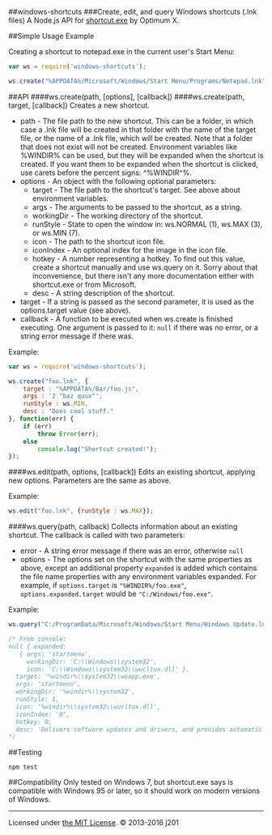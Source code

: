 ##windows-shortcuts
###Create, edit, and query Windows shortcuts (.lnk files)
A Node.js API for [shortcut.exe](http://www.optimumx.com/downloads.html) by Optimum X.

##Simple Usage Example

Creating a shortcut to notepad.exe in the current user's Start Menu:

```javascript
var ws = require('windows-shortcuts');

ws.create("%APPDATA%/Microsoft/Windows/Start Menu/Programs/Notepad.lnk", "%WINDIR%/notepad.exe");
```

##API
####ws.create(path, [options], [callback])
####ws.create(path, target, [callback])
Creates a new shortcut.

- path - The file path to the new shortcut. This can be a folder, in which case a .lnk file will be created in that folder with the name of the target file, or the name of a .lnk file, which will be created. Note that a folder that does not exist will not be created. Environment variables like %WINDIR% can be used, but they will be expanded when the shortcut is created. If you want them to be expanded when the shortcut is clicked, use carets before the percent signs: ^%WINDIR^%.
- options - An object with the following optional parameters:
	- target - The file path to the shortcut's target. See above about environment variables.
	- args - The arguments to be passed to the shortcut, as a string.
	- workingDir - The working directory of the shortcut.
	- runStyle - State to open the window in: ws.NORMAL (1), ws.MAX (3), or ws.MIN (7).
	- icon - The path to the shortcut icon file.
	- iconIndex - An optional index for the image in the icon file.
	- hotkey - A number representing a hotkey. To find out this value, create a shortcut manually and use ws.query on it. Sorry about that inconvenience, but there isn't any more documentation either with shortcut.exe or from Microsoft.
	- desc - A string description of the shortcut.
- target - If a string is passed as the second parameter, it is used as the options.target value (see above).
- callback - A function to be executed when ws.create is finished executing. One argument is passed to it: `null` if there was no error, or a string error message if there was.

Example:

```javascript
var ws = require('windows-shortcuts');

ws.create("foo.lnk", {
	target : "%APPDATA%/Bar/foo.js",
	args : '2 "baz quux"',
	runStyle : ws.MIN,
	desc : "Does cool stuff."
}, function(err) {
	if (err)
		throw Error(err);
	else
		console.log("Shortcut created!");
});
```

####ws.edit(path, options, [callback])
Edits an existing shortcut, applying new options. Parameters are the same as above.

Example:

```javascript
ws.edit("foo.lnk", {runStyle : ws.MAX});
```

####ws.query(path, callback)
Collects information about an existing shortcut. The callback is called with two parameters:

- error - A string error message if there was an error, otherwise `null`
- options - The options set on the shortcut with the same properties as above, except an additional property `expanded` is added which contains the file name properties with any environment variables expanded. For example, if `options.target` is `"%WINDIR%/foo.exe"`, `options.expanded.target` would be `"C:/Windows/foo.exe"`.

Example:

```javascript
ws.query("C:/ProgramData/Microsoft/Windows/Start Menu/Windows Update.lnk", console.log);

/* From console:
null { expanded:
   { args: 'startmenu',
     workingDir: 'C:\\Windows\\system32',
     icon: 'C:\\Windows\\system32\\wucltux.dll' },
  target: '%windir%\\system32\\wuapp.exe',
  args: 'startmenu',
  workingDir: '%windir%\\system32',
  runStyle: 1,
  icon: '%windir%\\system32\\wucltux.dll',
  iconIndex: '0',
  hotkey: 0,
  desc: 'Delivers software updates and drivers, and provides automatic updating options.' }
*/
```

##Testing

```
npm test
```

##Compatibility
Only tested on Windows 7, but shortcut.exe says is compatible with Windows 95 or later, so it should work on modern versions of Windows.

---

Licensed under [the MIT License](http://opensource.org/licenses/MIT). © 2013-2016 j201
